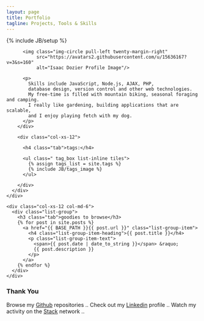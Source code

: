 ```yaml
---
layout: page
title: Portfolio
tagline: Projects, Tools & Skills
---
```

{% include JB/setup %}

<div class="container">
  <div class="row">
    <div class="col-xs-12 col-md-6">
      <div class="row">
        <div class="col-xs-12">
        
          <img class="img-circle pull-left twenty-margin-right" 
               src="https://avatars2.githubusercontent.com/u/15636167?v=3&s=160"
               alt="Isaac Dozier Profile Image"/>
          
          <p>
            Skills include JavaScript, Node.js, AJAX, PHP, 
            database design, version control and other web technologies. 
            My free-time is filled with mountain biking, seasonal foraging and camping.
            I really like gardening, building applications that are scalable, 
            and I enjoy playing fetch with my dog.
          </p>
        </div>
        
        <div class="col-xs-12">
        
          <h4 class="tab">tags:</h4>
          
          <ul class=" tag_box list-inline tiles">
            {% assign tags_list = site.tags %}  
            {% include JB/tags_image %}
          </ul>
          
        </div>
      </div>
    </div>
    
    <div class="col-xs-12 col-md-6">
      <div class="list-group">
        <h3 class="tab">goodies to browse</h3>
        {% for post in site.posts %}
          <a href="{{ BASE_PATH }}{{ post.url }}" class="list-group-item">
            <h4 class="list-group-item-heading">{{ post.title }}</h4>
            <p class="list-group-item-text">
              <span>{{ post.date | date_to_string }}</span> &raquo; 
              {{ post.description }}
            </p>
          </a>
        {% endfor %}    
      </div>
    </div>
  </div>
</div>

### Thank You

Browse my [Github](https://github.com/isaacdozier) repositories .. 
Check out my [Linkedin](https://www.linkedin.com/in/isaac-dozier-14a6b044) profile .. 
Watch my activity on the [Stack](http://stackoverflow.com/users/4566193/isaac-dozier) network .. 
